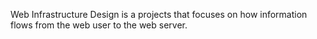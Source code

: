 Web Infrastructure Design is a projects that focuses on how information flows from the web user to the web server.
